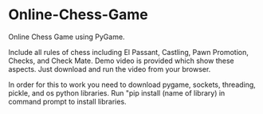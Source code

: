 # Online-Chess-Game
Online Chess Game using PyGame.

Include all rules of chess including El Passant, Castling, Pawn Promotion, Checks, and Check Mate. 
Demo video is provided which show these aspects. Just download and run the video from your browser. 

In order for this to work you need to download pygame, sockets, threading, pickle, and os python libraries. 
Run "pip install (name of library) in command prompt to install libraries. 
